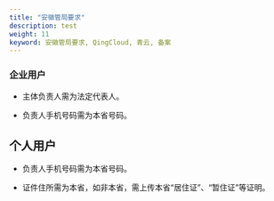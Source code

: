 ```yaml
---
title: "安徽管局要求"
description: test
weight: 11
keyword: 安徽管局要求, QingCloud, 青云, 备案
---
```




### 企业用户

- 主体负责人需为法定代表人。

- 负责人手机号码需为本省号码。


## 个人用户

- 负责人手机号码需为本省号码。

- 证件住所需为本省，如非本省，需上传本省“居住证”、“暂住证”等证明。